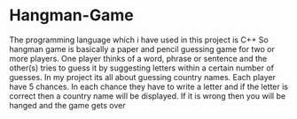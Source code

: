 # Hangman-Game
The programming language which i have used in this project is C++
So hangman game is basically a paper and pencil guessing game for two or more players. One player thinks of a word, phrase or sentence and the other(s) tries to guess it by suggesting letters within a certain number of guesses.
In my project its all about guessing country names.
Each player have 5 chances.
In each chance they have to write a letter and if the letter is correct then a country name will be displayed.
If it is wrong then you will be hanged and the game gets over

